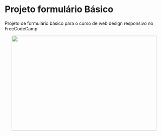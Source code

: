 # Projeto formulário Básico
Projeto de formulário básico para o curso de web design responsivo no FreeCodeCamp


<p align="center">
  <img width="460" height="300" src="https://github.com/user-attachments/assets/540a4c49-6d78-4a7d-94ec-e7e8f4cc0b5b">
</p>
